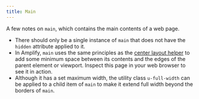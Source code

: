 ```yaml
---
title: Main
---
```

A few notes on `main`, which contains the main contents of a web page.

-   There should only be a single instance of `main` that does not have the `hidden` attribute applied to it.
-   In Amplify, `main` uses the same principles as the [center layout helper](https://amplify.studio24.net/amplify/layout-helpers/center.html) to add some minimum space between its contents and the edges of the parent element or viewport. Inspect this page in your web browser to see it in action.
-   Although it has a set maximum width, the utility class `u-full-width` can be applied to a child item of `main` to make it extend full width beyond the borders of `main`.